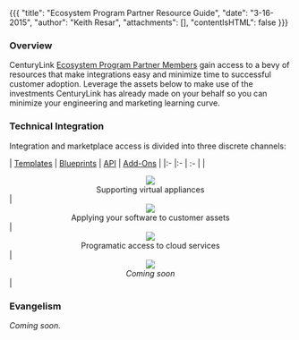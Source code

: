 {{{
  "title": "Ecosystem Program Partner Resource Guide",
  "date": "3-16-2015",
  "author": "Keith Resar",
  "attachments": [],
  "contentIsHTML": false
}}}



### Overview

CenturyLink [Ecosystem Program Partner Members](centurylink-cloud-ecosystem-program-guide.md) gain access to a bevy of resources that make integrations easy and minimize time to successful customer adoption.  Leverage the assets below to make use of the investments CenturyLink has already made on your behalf so you can minimize your engineering and marketing learning curve.

### Technical Integration

Integration and marketplace access is divided into three discrete channels:

| [Templates](ecosystem-program-resources-templates.md)  | [Blueprints](ecosystem-program-resources-blueprints.md) | [API](ecosystem-program-resources-api.md) | [Add-Ons](ecosystem-program-resources-addons.md) |
|:-	|:-	| :- |
| <center>[![](../images/ecosystem_program_resources/.png)](ecosystem-program-resources-templates.md)<br>Supporting virtual appliances</center>| <center>[![](../images/ecosystem_program_resources/.png)](ecosystem-program-resources-blueprints.md)<br>Applying your software to customer assets</center>| <center>[![](../images/ecosystem_program_resources/.png)](ecosystem-program-resources-api.md)<br>Programatic access to cloud services</center> | <center>[![](../images/ecosystem_program_resources/.png)](ecosystem-program-resources-addons.md)<br>*Coming soon*</center> |


### Evangelism

*Coming soon.*
